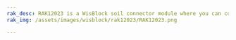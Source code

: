 ```yaml
---
rak_desc: RAK12023 is a WisBlock soil connector module where you can connect the separate sensor PCB, which is the RAK12035 Soil Moisture sensor.
rak_img: /assets/images/wisblock/rak12023/RAK12023.png

---
```


<rk-redirect to="/Product-Categories/WisBlock/RAK12023/Overview/" />